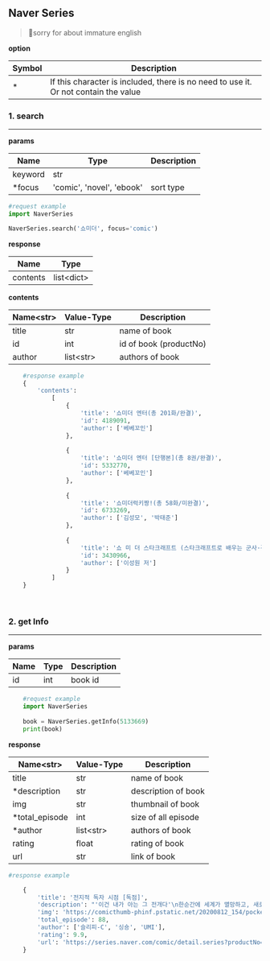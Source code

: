 Naver Series
---
> 🙏sorry for about immature english

**option**

| Symbol | Description                                                                         |
|--------|-------------------------------------------------------------------------------------|
| *      | If this character is included, there is no need to use it. Or not contain the value |




<h3>1. search</h3>

***

**params**

| Name    | Type                      | Description |
|---------|---------------------------|-------------|
| keyword | str                       |             |
| *focus  | 'comic', 'novel', 'ebook' | sort type   | 
```py
#request example
import NaverSeries

NaverSeries.search('쇼미더', focus='comic')
```


**response**

| Name     | Type        |
|----------|-------------|
| contents | list\<dict> |


**contents**

| Name\<str> | Value-Type | Description            |
|------------|------------|------------------------|
| title      | str        | name of book           |
| id         | int        | id of book (productNo) |
| author     | list\<str> |  authors of book       |

```py
    #response example
    {
        'contents': 
            [
                {
                    'title': '쇼미더 엔터(총 201화/완결)',
                    'id': 4189091,
                    'author': ['베베꼬인']
                },
                
                {
                    'title': '쇼미더 엔터 [단행본](총 8권/완결)',
                    'id': 5332770,
                    'author': ['베베꼬인']
                }, 
                
                {
                    'title': '쇼미더럭키짱!(총 58화/미완결)',
                    'id': 6733269,
                    'author': ['김성모', '박태준']
                },
                
                {
                    'title': '쇼 미 더 스타크래프트 (스타크래프트로 배우는 군사·경제·정치)',
                    'id': 3430966,
                    'author': ['이성원 저']
                }
            ]
    }
```

<br>

<h3>2. get Info</h3>

***


**params**

| Name | Type | Description |
|------|-----|-------------|
| id   | int |  book id    |

```py
    #request example
    import NaverSeries
    
    book = NaverSeries.getInfo(5133669)
    print(book)
```

**response**

| Name\<str>     | Value-Type | Description         |
|----------------|------------|---------------------|
| title          | str        | name of book        |
| *description   | str        | description of book |
| img            | str        | thumbnail of book   |
| *total_episode | int        | size of all episode |
| *author        | list\<str> | authors of book     |
| rating         | float      | rating of book      |
| url            | str        | link of book        |

```py
#response example

    {
        'title': '전지적 독자 시점 [독점]',
        'description': "'이건 내가 아는 그 전개다'\n한순간에 세계가 멸망하고, 새로운 세상이 펼쳐졌다.\n오직 나만이 완주했던 소설 세계에서 평범했던 독자의 새로운 삶이 시작된다.",
        'img': 'https://comicthumb-phinf.pstatic.net/20200812_154/pocket_1597221311633UO5eI_JPEG/__1000x1500_v2.jpg?type=m260',
        'total_episode': 88,
        'author': ['슬리피-C', '싱숑', 'UMI'],
        'rating': 9.9,
        'url': 'https://series.naver.com/comic/detail.series?productNo=5133669'
    }

```